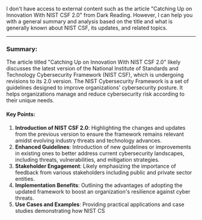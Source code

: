 I don't have access to external content such as the article "Catching Up on Innovation With NIST CSF 2.0" from Dark Reading. However, I can help you with a general summary and analysis based on the title and what is generally known about NIST CSF, its updates, and related topics.

---

### Summary:

The article titled "Catching Up on Innovation With NIST CSF 2.0" likely discusses the latest version of the National Institute of Standards and Technology Cybersecurity Framework (NIST CSF), which is undergoing revisions to its 2.0 version. The NIST Cybersecurity Framework is a set of guidelines designed to improve organizations' cybersecurity posture. It helps organizations manage and reduce cybersecurity risk according to their unique needs.

#### Key Points:
1. **Introduction of NIST CSF 2.0**: Highlighting the changes and updates from the previous version to ensure the framework remains relevant amidst evolving industry threats and technology advances.
2. **Enhanced Guidelines**: Introduction of new guidelines or improvements in existing ones to better address current cybersecurity landscapes, including threats, vulnerabilities, and mitigation strategies.
3. **Stakeholder Engagement**: Likely emphasizing the importance of feedback from various stakeholders including public and private sector entities.
4. **Implementation Benefits**: Outlining the advantages of adopting the updated framework to boost an organization's resilience against cyber threats.
5. **Use Cases and Examples**: Providing practical applications and case studies demonstrating how NIST CS